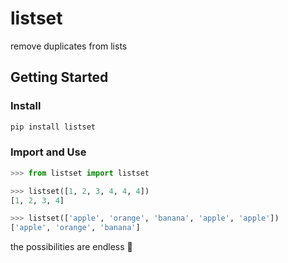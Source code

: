 # listset

remove duplicates from lists

## Getting Started

### Install

```bash
pip install listset
```

### Import and Use

```python
>>> from listset import listset

>>> listset([1, 2, 3, 4, 4, 4])
[1, 2, 3, 4]

>>> listset(['apple', 'orange', 'banana', 'apple', 'apple'])
['apple', 'orange', 'banana']
```

the possibilities are endless :cactus:

